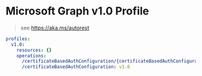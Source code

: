 # Microsoft Graph v1.0 Profile

> see https://aka.ms/autorest

``` yaml
profiles:
  v1.0:
    resources: {}
    operations:
      /certificateBasedAuthConfiguration/{certificateBasedAuthConfiguration-id}: v1.0
      /certificateBasedAuthConfiguration: v1.0

```
